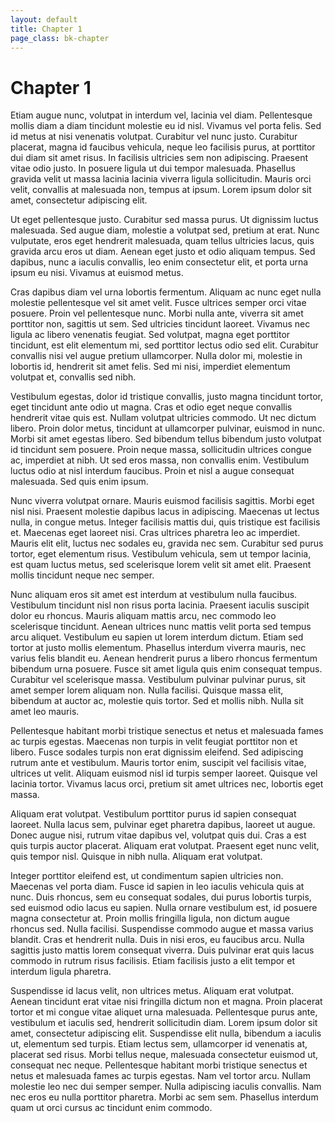 ```yaml
---
layout: default
title: Chapter 1
page_class: bk-chapter
---
```


# Chapter 1

Etiam augue nunc, volutpat in interdum vel, lacinia vel diam. Pellentesque mollis diam a diam tincidunt molestie eu id nisl. Vivamus vel porta felis. Sed id metus at nisi venenatis volutpat. Curabitur vel nunc justo. Curabitur placerat, magna id faucibus vehicula, neque leo facilisis purus, at porttitor dui diam sit amet risus. In facilisis ultricies sem non adipiscing. Praesent vitae odio justo. In posuere ligula ut dui tempor malesuada. Phasellus gravida velit ut massa lacinia lacinia viverra ligula sollicitudin. Mauris orci velit, convallis at malesuada non, tempus at ipsum. Lorem ipsum dolor sit amet, consectetur adipiscing elit.

Ut eget pellentesque justo. Curabitur sed massa purus. Ut dignissim luctus malesuada. Sed augue diam, molestie a volutpat sed, pretium at erat. Nunc vulputate, eros eget hendrerit malesuada, quam tellus ultricies lacus, quis gravida arcu eros ut diam. Aenean eget justo et odio aliquam tempus. Sed dapibus, nunc a iaculis convallis, leo enim consectetur elit, et porta urna ipsum eu nisi. Vivamus at euismod metus.

Cras dapibus diam vel urna lobortis fermentum. Aliquam ac nunc eget nulla molestie pellentesque vel sit amet velit. Fusce ultrices semper orci vitae posuere. Proin vel pellentesque nunc. Morbi nulla ante, viverra sit amet porttitor non, sagittis ut sem. Sed ultricies tincidunt laoreet. Vivamus nec ligula ac libero venenatis feugiat. Sed volutpat, magna eget porttitor tincidunt, est elit elementum mi, sed porttitor lectus odio sed elit. Curabitur convallis nisi vel augue pretium ullamcorper. Nulla dolor mi, molestie in lobortis id, hendrerit sit amet felis. Sed mi nisi, imperdiet elementum volutpat et, convallis sed nibh.

Vestibulum egestas, dolor id tristique convallis, justo magna tincidunt tortor, eget tincidunt ante odio ut magna. Cras et odio eget neque convallis hendrerit vitae quis est. Nullam volutpat ultricies commodo. Ut nec dictum libero. Proin dolor metus, tincidunt at ullamcorper pulvinar, euismod in nunc. Morbi sit amet egestas libero. Sed bibendum tellus bibendum justo volutpat id tincidunt sem posuere. Proin neque massa, sollicitudin ultrices congue ac, imperdiet at nibh. Ut sed eros massa, non convallis enim. Vestibulum luctus odio at nisl interdum faucibus. Proin et nisl a augue consequat malesuada. Sed quis enim ipsum.

Nunc viverra volutpat ornare. Mauris euismod facilisis sagittis. Morbi eget nisl nisi. Praesent molestie dapibus lacus in adipiscing. Maecenas ut lectus nulla, in congue metus. Integer facilisis mattis dui, quis tristique est facilisis et. Maecenas eget laoreet nisi. Cras ultrices pharetra leo ac imperdiet. Mauris elit elit, luctus nec sodales eu, gravida nec sem. Curabitur sed purus tortor, eget elementum risus. Vestibulum vehicula, sem ut tempor lacinia, est quam luctus metus, sed scelerisque lorem velit sit amet elit. Praesent mollis tincidunt neque nec semper.

Nunc aliquam eros sit amet est interdum at vestibulum nulla faucibus. Vestibulum tincidunt nisl non risus porta lacinia. Praesent iaculis suscipit dolor eu rhoncus. Mauris aliquam mattis arcu, nec commodo leo scelerisque tincidunt. Aenean ultrices nunc mattis velit porta sed tempus arcu aliquet. Vestibulum eu sapien ut lorem interdum dictum. Etiam sed tortor at justo mollis elementum. Phasellus interdum viverra mauris, nec varius felis blandit eu. Aenean hendrerit purus a libero rhoncus fermentum bibendum urna posuere. Fusce sit amet ligula quis enim consequat tempus. Curabitur vel scelerisque massa. Vestibulum pulvinar pulvinar purus, sit amet semper lorem aliquam non. Nulla facilisi. Quisque massa elit, bibendum at auctor ac, molestie quis tortor. Sed et mollis nibh. Nulla sit amet leo mauris.

Pellentesque habitant morbi tristique senectus et netus et malesuada fames ac turpis egestas. Maecenas non turpis in velit feugiat porttitor non et libero. Fusce sodales turpis non erat dignissim eleifend. Sed adipiscing rutrum ante et vestibulum. Mauris tortor enim, suscipit vel facilisis vitae, ultrices ut velit. Aliquam euismod nisl id turpis semper laoreet. Quisque vel lacinia tortor. Vivamus lacus orci, pretium sit amet ultrices nec, lobortis eget massa.

Aliquam erat volutpat. Vestibulum porttitor purus id sapien consequat laoreet. Nulla lacus sem, pulvinar eget pharetra dapibus, laoreet ut augue. Donec augue nisi, rutrum vitae dapibus vel, volutpat quis dui. Cras a est quis turpis auctor placerat. Aliquam erat volutpat. Praesent eget nunc velit, quis tempor nisl. Quisque in nibh nulla. Aliquam erat volutpat.

Integer porttitor eleifend est, ut condimentum sapien ultricies non. Maecenas vel porta diam. Fusce id sapien in leo iaculis vehicula quis at nunc. Duis rhoncus, sem eu consequat sodales, dui purus lobortis turpis, sed euismod odio lacus eu sapien. Nulla ornare vestibulum est, id posuere magna consectetur at. Proin mollis fringilla ligula, non dictum augue rhoncus sed. Nulla facilisi. Suspendisse commodo augue et massa varius blandit. Cras et hendrerit nulla. Duis in nisi eros, eu faucibus arcu. Nulla sagittis justo mattis lorem consequat viverra. Duis pulvinar erat quis lacus commodo in rutrum risus facilisis. Etiam facilisis justo a elit tempor et interdum ligula pharetra.

Suspendisse id lacus velit, non ultrices metus. Aliquam erat volutpat. Aenean tincidunt erat vitae nisi fringilla dictum non et magna. Proin placerat tortor et mi congue vitae aliquet urna malesuada. Pellentesque purus ante, vestibulum et iaculis sed, hendrerit sollicitudin diam. Lorem ipsum dolor sit amet, consectetur adipiscing elit. Suspendisse elit nulla, bibendum a iaculis ut, elementum sed turpis. Etiam lectus sem, ullamcorper id venenatis at, placerat sed risus. Morbi tellus neque, malesuada consectetur euismod ut, consequat nec neque. Pellentesque habitant morbi tristique senectus et netus et malesuada fames ac turpis egestas. Nam vel tortor arcu. Nullam molestie leo nec dui semper semper. Nulla adipiscing iaculis convallis. Nam nec eros eu nulla porttitor pharetra. Morbi ac sem sem. Phasellus interdum quam ut orci cursus ac tincidunt enim commodo.
